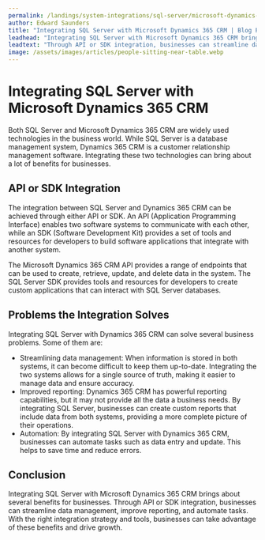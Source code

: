 ```yaml
---
permalink: /landings/system-integrations/sql-server/microsoft-dynamics-365-crm
author: Edward Saunders
title: "Integrating SQL Server with Microsoft Dynamics 365 CRM | Blog Post"
leadhead: "Integrating SQL Server with Microsoft Dynamics 365 CRM brings about several benefits for businesses"
leadtext: "Through API or SDK integration, businesses can streamline data management, improve reporting, and automate tasks. With the right integration strategy and tools, businesses can take advantage of these benefits and drive growth."
image: /assets/images/articles/people-sitting-near-table.webp
---
```

<div class="arttext">  <h1>Integrating SQL Server with Microsoft Dynamics 365 CRM</h1>

  <p>Both SQL Server and Microsoft Dynamics 365 CRM are widely used technologies in the business world. While SQL Server is a database management system, Dynamics 365 CRM is a customer relationship management software. Integrating these two technologies can bring about a lot of benefits for businesses.</p>

  <h2>API or SDK Integration</h2>

  <p>The integration between SQL Server and Dynamics 365 CRM can be achieved through either API or SDK. An API (Application Programming Interface) enables two software systems to communicate with each other, while an SDK (Software Development Kit) provides a set of tools and resources for developers to build software applications that integrate with another system.</p>

  <p>The Microsoft Dynamics 365 CRM API provides a range of endpoints that can be used to create, retrieve, update, and delete data in the system. The SQL Server SDK provides tools and resources for developers to create custom applications that can interact with SQL Server databases.</p>

  <h2>Problems the Integration Solves</h2>

  <p>Integrating SQL Server with Dynamics 365 CRM can solve several business problems. Some of them are:</p>

  <ul>
    <li>Streamlining data management: When information is stored in both systems, it can become difficult to keep them up-to-date. Integrating the two systems allows for a single source of truth, making it easier to manage data and ensure accuracy.</li>
    <li>Improved reporting: Dynamics 365 CRM has powerful reporting capabilities, but it may not provide all the data a business needs. By integrating SQL Server, businesses can create custom reports that include data from both systems, providing a more complete picture of their operations.</li>
    <li>Automation: By integrating SQL Server with Dynamics 365 CRM, businesses can automate tasks such as data entry and update. This helps to save time and reduce errors.</li>
  </ul>

  <h2>Conclusion</h2>

  <p>Integrating SQL Server with Microsoft Dynamics 365 CRM brings about several benefits for businesses. Through API or SDK integration, businesses can streamline data management, improve reporting, and automate tasks. With the right integration strategy and tools, businesses can take advantage of these benefits and drive growth.</p>
</div>